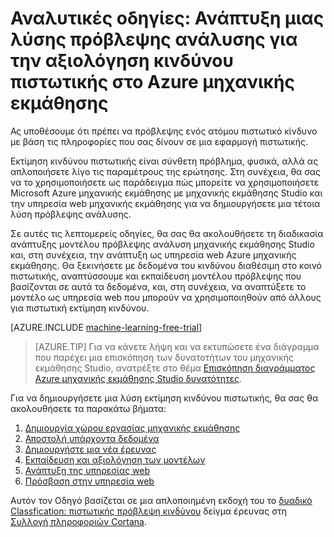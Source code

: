 <properties
    pageTitle="Μια λύση πρόβλεψης για πιστωτικό κίνδυνο με μηχανικής εκμάθησης | Microsoft Azure"
    description="Μια λεπτομερή ανάλυση που δείχνει πώς μπορείτε να δημιουργήσετε μια λύση πρόβλεψης ανάλυσης για την εκτίμηση κινδύνου πιστωτικής στο Azure μηχανικής εκμάθησης Studio."
    keywords="πιστωτικό κίνδυνο, λύση πρόβλεψης ανάλυση, εκτίμηση κινδύνου"
    services="machine-learning"
    documentationCenter=""
    authors="garyericson"
    manager="jhubbard"
    editor="cgronlun"/>

<tags
    ms.service="machine-learning"
    ms.workload="data-services"
    ms.tgt_pltfrm="na"
    ms.devlang="na"
    ms.topic="get-started-article"
    ms.date="09/16/2016"
    ms.author="garye"/>


# <a name="walkthrough-develop-a-predictive-analytics-solution-for-credit-risk-assessment-in-azure-machine-learning"></a>Αναλυτικές οδηγίες: Ανάπτυξη μιας λύσης πρόβλεψης ανάλυσης για την αξιολόγηση κινδύνου πιστωτικής στο Azure μηχανικής εκμάθησης

Ας υποθέσουμε ότι πρέπει να πρόβλεψης ενός ατόμου πιστωτικό κίνδυνο με βάση τις πληροφορίες που σας δίνουν σε μια εφαρμογή πιστωτικής.  

Εκτίμηση κινδύνου πιστωτικής είναι σύνθετη πρόβλημα, φυσικά, αλλά ας απλοποιήσετε λίγο τις παραμέτρους της ερώτησης. Στη συνέχεια, θα σας να το χρησιμοποιήσετε ως παράδειγμα πώς μπορείτε να χρησιμοποιήσετε Microsoft Azure μηχανικής εκμάθησης με μηχανικής εκμάθησης Studio και την υπηρεσία web μηχανικής εκμάθησης για να δημιουργήσετε μια τέτοια λύση πρόβλεψης ανάλυσης.  

Σε αυτές τις λεπτομερείς οδηγίες, θα σας θα ακολουθήσετε τη διαδικασία ανάπτυξης μοντέλου πρόβλεψης ανάλυση μηχανικής εκμάθησης Studio και, στη συνέχεια, την ανάπτυξη ως υπηρεσία web Azure μηχανικής εκμάθησης. Θα ξεκινήσετε με δεδομένα του κινδύνου διαθέσιμη στο κοινό πιστωτικής, αναπτύσσουμε και εκπαίδευση μοντέλου πρόβλεψης που βασίζονται σε αυτά τα δεδομένα, και, στη συνέχεια, να αναπτύξετε το μοντέλο ως υπηρεσία web που μπορούν να χρησιμοποιηθούν από άλλους για πιστωτική εκτίμηση κινδύνου.

[AZURE.INCLUDE [machine-learning-free-trial](../../includes/machine-learning-free-trial.md)]

<!-- -->

>[AZURE.TIP] Για να κάνετε λήψη και να εκτυπώσετε ένα διάγραμμα που παρέχει μια επισκόπηση των δυνατοτήτων του μηχανικής εκμάθησης Studio, ανατρέξτε στο θέμα [Επισκόπηση διαγράμματος Azure μηχανικής εκμάθησης Studio δυνατότητες](machine-learning-studio-overview-diagram.md).

Για να δημιουργήσετε μια λύση εκτίμηση κινδύνου πιστωτικής, θα σας θα ακολουθήσετε τα παρακάτω βήματα:  

1.  [Δημιουργία χώρου εργασίας μηχανικής εκμάθησης](machine-learning-walkthrough-1-create-ml-workspace.md)
2.  [Αποστολή υπάρχοντα δεδομένα](machine-learning-walkthrough-2-upload-data.md)
3.  [Δημιουργήστε μια νέα έρευνας](machine-learning-walkthrough-3-create-new-experiment.md)
4.  [Εκπαίδευση και αξιολόγηση των μοντέλων](machine-learning-walkthrough-4-train-and-evaluate-models.md)
5.  [Ανάπτυξη της υπηρεσίας web](machine-learning-walkthrough-5-publish-web-service.md)
6.  [Πρόσβαση στην υπηρεσία web](machine-learning-walkthrough-6-access-web-service.md)

Αυτόν τον Οδηγό βασίζεται σε μια απλοποιημένη εκδοχή του το [δυαδικό Classfication: πιστωτικής πρόβλεψη κινδύνου](http://go.microsoft.com/fwlink/?LinkID=525270) δείγμα έρευνας στη [Συλλογή πληροφοριών Cortana](http://gallery.cortanaintelligence.com/).
